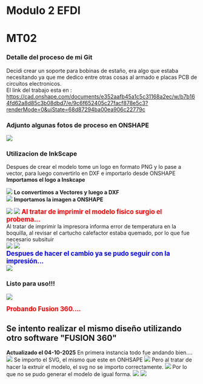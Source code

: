 # Modulo 2 EFDI

# MT02
### Detalle del proceso de mi Git
Decidi crear un soporte para bobinas de estaño, era algo que estaba necesitando ya que me dedico entre otras cosas al armado e placas PCB de circuitos electronicos.<br>
El link del trabajo esta en : 
https://cad.onshape.com/documents/e352aafb45a1c5c31168a2ec/w/b7b164fd62a8d85c3b08dbd7/e/9c6f652405c27facf878e5c3?renderMode=0&uiState=68d87294ba00ea906c22779c

### Adjunto algunas fotos de proceso en ONSHAPE

![](../images/MT02/movev_dxf.png)

### Utilizacion de InkScape
Despues de crear el modelo tome un logo en formato PNG y lo pase a vector, para luego convertirlo en DXF e importarlo desde ONSHAPE
<br>
**Importamos el logo a Inskcape**

![](../images/MT02/move_Inkscape_png.png)
**Lo convertimos a Vectores y luego a DXF**
<br>
![](../images/MT02/move_Inkscape_traza.png)
**Importamos la imagen a ONSHAPE**
<br>

![](../images/MT02/movev_bajo_relieve.png)
![](../images/MT02/soporte_rollo_estano.png)
<span style="color: red; font-weight: bold; font-size: larger;">Al tratar de imprimir el modelo fisico surgio el probema...</span><br>
Al tratar de imprimir la impresora informa error de temperatura en la boquilla, al revisar el cartucho calefactor estaba quemado, por lo que fue necesario subsituir <br>
![](../images/MT02/IMG_3.jpg)
![](../images/MT02/IMG_2.jpg)
<br>
<span style="color: blue; font-weight: bold; font-size: larger;">Despues de hacer el cambio ya se pudo seguir con la impresión...</span><br>
![](../images/MT02/IMG_4.jpg)

### Listo para uso!!!
![](../images/MT02/IMG_5.jpg)

<span style="color: red; font-weight: bold; font-size: larger;">Probando Fusion 360.... </span><br>
## Se intento realizar el mismo diseño utilizando otro software "FUSION 360"
**Actualizado el 04-10-2025**
En primera instancia todo fue andando bien....
![](../images/MT02/fusion1.png)
Se importo el SVG, el mismo que este en ONHSAPE
![](../images/MT02/fusion3.png)
Pero al tratar de hacer la extruir el modelo, el svg no se importo correctamente.
![](../images/MT02/fusion2.png)
Por lo que no se pudo generar el modelo de igual forma.
![](../images/MT02/fusion4.png)
![](../images/MT02/fusion5.png)